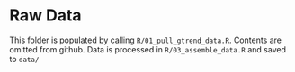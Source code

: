 # Raw Data 

This folder is populated by calling `R/01_pull_gtrend_data.R`. Contents are 
omitted from github. Data is processed in `R/03_assemble_data.R` and saved to `data/`
